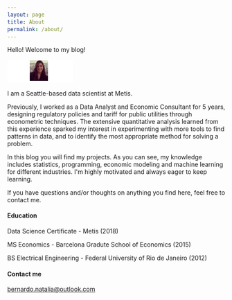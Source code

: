 ```yaml
---
layout: page
title: About
permalink: /about/
---
```


Hello! Welcome to my blog!

<img src="/assets/img/author.png" width="30%">

I am a Seattle-based data scientist at Metis.

Previously, I worked as a Data Analyst and Economic Consultant for 5 years, designing regulatory policies and tariff for public utilities through econometric techniques. The extensive quantitative analysis learned from this experience sparked my interest in experimenting with more tools to find patterns in data, and to identify the most appropriate method for solving a problem. 

In this blog you will find my projects. As you can see, my knowledge includes statistics, programming, economic modeling and machine learning for different industries. I'm highly motivated and always eager to keep learning.

If you have questions and/or thoughts on anything you find here, feel free to contact me.

#### Education

Data Science Certificate - Metis (2018)

MS Economics - Barcelona Gradute School of Economics (2015)

BS Electrical Engineering - Federal University of Rio de Janeiro (2012)

#### Contact me

[bernardo.natalia@outlook.com](mailto:bernardo.natalia@outlook.com)

